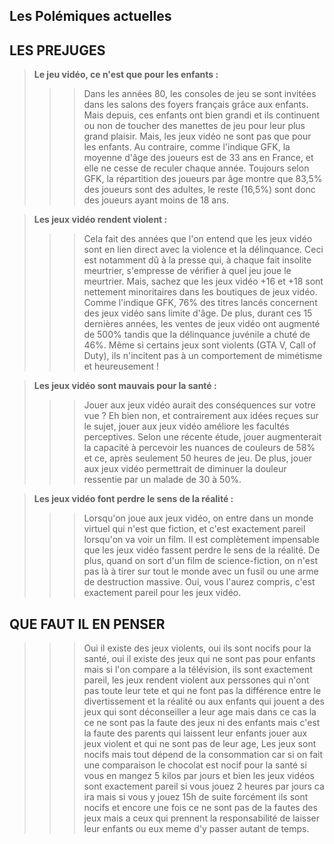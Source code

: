 ## Les Polémiques actuelles









## LES PREJUGES

> **Le jeu vidéo, ce n'est que pour les enfants :**
>>> Dans les années 80, les consoles de jeu se sont invitées dans les salons des foyers français grâce aux enfants. Mais depuis, ces enfants ont bien grandi et ils continuent ou non de toucher des manettes de jeu pour leur plus grand plaisir. Mais, les jeux vidéo ne sont pas que pour les enfants. Au contraire, comme l'indique GFK, la moyenne d'âge des joueurs est de 33 ans en France, et elle ne cesse de reculer chaque année. Toujours selon GFK, la répartition des joueurs par âge montre que 83,5% des joueurs sont des adultes, le reste (16,5%) sont donc des joueurs ayant moins de 18 ans.

> **Les jeux vidéo rendent violent :**
>>> Cela fait des années que l'on entend que les jeux vidéo sont en lien direct avec la violence et la délinquance. Ceci est notamment dû à la presse qui, à chaque fait insolite meurtrier, s'empresse de vérifier à quel jeu joue le meurtrier. Mais, sachez que les jeux vidéo +16 et +18 sont nettement minoritaires dans les boutiques de jeux vidéo. Comme l'indique GFK, 76% des titres lancés concernent des jeux vidéo sans limite d'âge. De plus, durant ces 15 dernières années, les ventes de jeux vidéo ont augmenté de 500% tandis que la délinquance juvénile a chuté de 46%. Même si certains jeux sont violents (GTA V, Call of Duty), ils n'incitent pas à un comportement de mimétisme et heureusement !

> **Les jeux vidéo sont mauvais pour la santé :**
>>> Jouer aux jeux vidéo aurait des conséquences sur votre vue ? Eh bien non, et contrairement aux idées reçues sur le sujet, jouer aux jeux vidéo améliore les facultés perceptives. Selon une récente étude, jouer augmenterait la capacité à percevoir les nuances de couleurs de 58% et ce, après seulement 50 heures de jeu. De plus, jouer aux jeux vidéo permettrait de diminuer la douleur ressentie par un malade de 30 à 50%.

> **Les jeux vidéo font perdre le sens de la réalité :**
>>> Lorsqu'on joue aux jeux vidéo, on entre dans un monde virtuel qui n'est que fiction, et c'est exactement pareil lorsqu'on va voir un film. Il est complètement impensable que les jeux vidéo fassent perdre le sens de la réalité. De plus, quand on sort d'un film de science-fiction, on n'est pas là à tirer sur tout le monde avec un fusil ou une arme de destruction massive. Oui, vous l'aurez compris, c'est exactement pareil pour les jeux vidéo.

## QUE FAUT IL EN PENSER
>>> Oui il existe des jeux violents, oui ils sont nocifs pour la santé, oui il existe des jeux qui ne sont pas pour enfants mais si l'on compare a la télévision,
ils sont exactement pareil, les jeux rendent violent aux perssones qui n'ont pas toute leur tete et qui ne font pas la différence entre le divertissement et la réalité ou aux enfants qui jouent a des jeux qui sont déconseiller a leur age mais dans ce cas la ce ne sont pas la faute des jeux ni des enfants mais c'est la faute des parents qui laissent leur enfants jouer aux jeux violent et qui ne sont pas de leur age, Les jeux sont nocifs mais tout dépend de la consommation car si on fait une comparaison le chocolat est nocif pour la santé si vous en mangez 5 kilos par jours et bien les jeux vidéos sont exactement pareil si vous jouez 2 heures par jours ca ira mais si vous y jouez 15h de suite forcément ils sont nocifs et encore une fois ce ne sont pas de la fautes des jeux mais a ceux qui prennent la responsabilité de laisser leur enfants ou eux meme d'y passer autant de temps.  